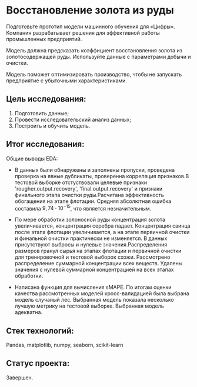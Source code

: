 # Восстановление золота из руды

Подготовьте прототип модели машинного обучения для «Цифры». Компания разрабатывает решения для эффективной работы промышленных предприятий.

Модель должна предсказать коэффициент восстановления золота из золотосодержащей руды. Используйте данные с параметрами добычи и очистки. 

Модель поможет оптимизировать производство, чтобы не запускать предприятие с убыточными характеристиками.

## Цель исследования:

1. Подготовить данные;
2. Провести исследовательский анализ данных;
3. Построить и обучить модель.

## Итог исследования:

Общие выводы EDA:

* В данных были обнаружены и заполнены пропуски, проведена проверка на явные дубликаты, проверенна корреляция признаков.В тестовой выборке отстуствовали целевые признаки 'rougher.output.recovery', 'final.output.recovery' и признаки финального этапа очистки руды.Расчитана эффективность обогащения на этапе флотации. Средняя абсолютная ошибка составила $9,74 \cdot 10^{-15}$, что является незначительным.


* По мере обработки золоносной руды концентрация золота увеличивается, концентрация серебра падает. Концентрация свинца после этапа флотации увеличивается, а на этапе первичной очистки и финальной очистки практически не изменяется. В данных присутствуют выбросы и нулевые значения.Распределения размеров гранул сырья на этапах флотации и первичной очистки для тренировочной и тестовой выборок схожи. Рассмотрено распределение суммарной концентрации всех веществ. Удалены значения с нулевой суммарной концентрацией на всех этапах обработки.


* Написана функция для вычисления sMAPE. По итогам оценки качества рассмотренных моделей кросс-валидацией была выбрана модель случаный лес. Выбранная модель показала несколько лучшую метрику на тестовой выборке. Выбранная модель адекватна.



## Стек технологий:

Pandas, matplotlib, numpy, seaborn, scikit-learn

## Статус проекта:

Завершен.
